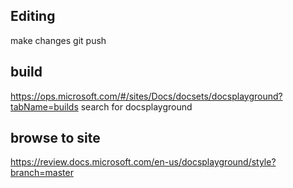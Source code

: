 ## Editing
make changes
git push

## build
https://ops.microsoft.com/#/sites/Docs/docsets/docsplayground?tabName=builds
search for docsplayground

## browse to site
https://review.docs.microsoft.com/en-us/docsplayground/style?branch=master
